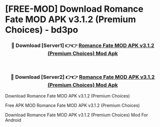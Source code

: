 # [FREE-MOD] Download Romance Fate MOD APK v3.1.2 (Premium Choices) - bd3po


<div align="center">
<h3>🔴 Download [Server1] 👉👉 <a href="https://apk-comot.site?title=Romance_Fate_MOD_APK_v3.1.2_(Premium_Choices)">Romance Fate MOD APK v3.1.2 (Premium Choices) Mod Apk</a></h3><br>

<h3>🔴 Download [Server2] 👉👉 <a href="https://apk-comot.site?title=Romance_Fate_MOD_APK_v3.1.2_(Premium_Choices)">Romance Fate MOD APK v3.1.2 (Premium Choices) Mod Apk</a></h3>
</div>



Download Romance Fate MOD APK v3.1.2 (Premium Choices) 

Free APK MOD Romance Fate MOD APK v3.1.2 (Premium Choices) 

Download Romance Fate MOD APK v3.1.2 (Premium Choices) Mod For Android
